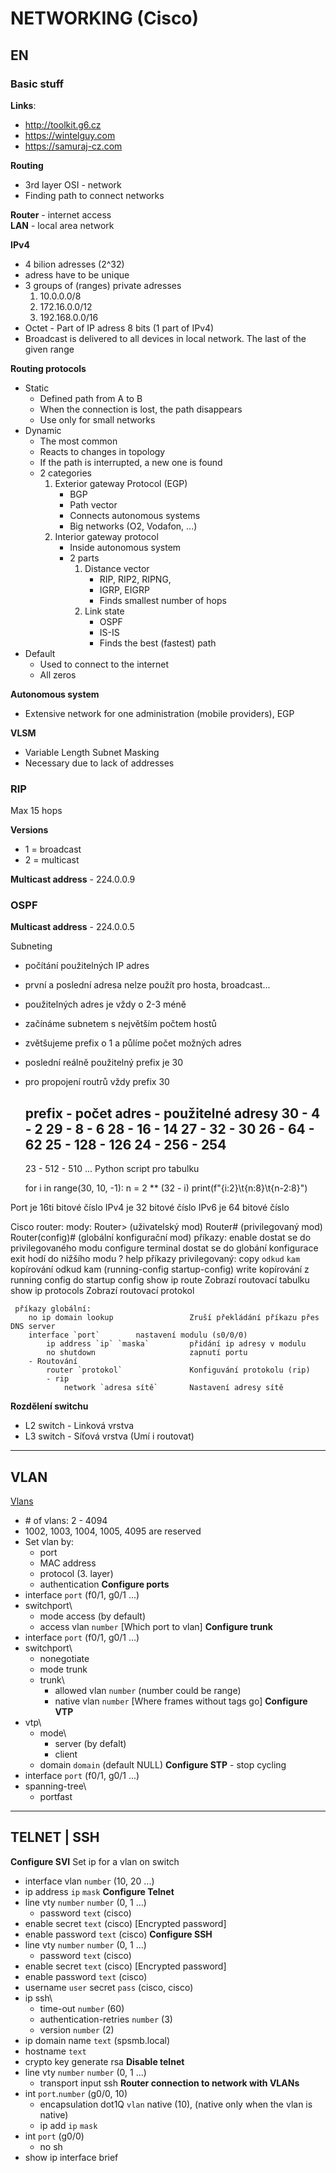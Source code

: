 # NETWORKING (Cisco)

## EN

### Basic stuff

**Links**:
- http://toolkit.g6.cz
- https://wintelguy.com
- https://samuraj-cz.com

**Routing**
- 3rd layer OSI - network
- Finding path to connect networks

**Router** - internet access  
**LAN** - local area network  

**IPv4** 
- 4 bilion adresses (2^32)
- adress have to be unique
- 3 groups of (ranges) private adresses
	1. 10.0.0.0/8
	2. 172.16.0.0/12
	3. 192.168.0.0/16	
- Octet - Part of IP adress 8 bits (1 part of IPv4)
- Broadcast is delivered to all devices in local network. The last of the given range

**Routing protocols**
- Static 
	- Defined path from A to B
	- When the connection is lost, the path disappears
	- Use only for small networks
- Dynamic
	- The most common
	- Reacts to changes in topology
	- If the path is interrupted, a new one is found
	- 2 categories
		1. Exterior gateway Protocol (EGP)
			- BGP
			- Path vector
			- Connects autonomous systems
			- Big networks (O2, Vodafon, ...)
		2. Interior gateway protocol
			- Inside autonomous system
			- 2 parts
				1. Distance vector
					- RIP, RIP2, RIPNG,
					- IGRP, EIGRP
					- Finds smallest number of hops
				2. Link state
					- OSPF
					- IS-IS
					- Finds the best (fastest) path
- Default
	- Used to connect to the internet
	- All zeros

**Autonomous system**
- Extensive network for one administration (mobile providers), EGP

**VLSM**
- Variable Length Subnet Masking
- Necessary due to lack of addresses

### RIP

Max 15 hops

**Versions**
- 1 = broadcast
- 2 = multicast

**Multicast address** - 224.0.0.9

### OSPF

**Multicast address** - 224.0.0.5



Subneting
  - počítání použitelných IP adres
  - první a poslední adresa nelze použít pro hosta, broadcast...
  - použitelných adres je vždy o 2-3 méně
  - začínáme subnetem s největším počtem hostů
  - zvětšujeme prefix o 1 a půlíme počet možných adres
  - poslední reálně použitelný prefix je 30
  - pro propojení routrů vždy prefix 30

  	prefix - počet adres - použitelné adresy
	30     - 4           - 2
	29     - 8           - 6
	28     - 16          - 14
	27     - 32          - 30
	26     - 64          - 62
	25     - 128         - 126
	24     - 256         - 254
    --------------------------------------
	23     - 512         - 510
	...
	Python script pro tabulku
	
	for i in range(30, 10, -1):
   		n = 2 ** (32 - i)
    	print(f"{i:2}\t{n:8}\t{n-2:8}")

Port je 16ti bitové číslo
IPv4 je 32 bitové číslo
IPv6 je 64 bitové číslo

Cisco router:
	mody:
		Router> 		(uživatelský mod)
		Router# 		(privilegovaný mod)
		Router(config)# (globální konfigurační mod)
	příkazy:
		enable					dostat se do privilegovaného modu
		configure terminal		dostat se do globání konfigurace
		exit					hodí do nižšího modu
		?						help
	 příkazy privilegovaný:
		copy `odkud` `kam`			kopírování odkud kam (running-config startup-config)
		write						kopírování z running config do startup config
		show ip route				Zobrazí routovací tabulku
		show ip protocols			Zobrazí routovací protokol

	 příkazy globální:
		no ip domain lookup					Zruší překládání příkazu přes DNS server
		interface `port`		nastavení modulu (s0/0/0)
			ip address `ip` `maska`			přidání ip adresy v modulu
			no shutdown						zapnutí portu
		- Routování
			router `protokol`				Konfiguvání protokolu (rip)
			- rip
				network `adresa sítě`		Nastavení adresy sítě

**Rozdělení switchu**
- L2 switch - Linková vrstva 
- L3 switch - Síťová vrstva (Umí i routovat)
---
## VLAN

[Vlans](https://www.samuraj-cz.com/clanek/vlan-virtual-local-area-network/)
- \# of vlans: 2 - 4094
- 1002, 1003, 1004, 1005, 4095 are reserved
- Set vlan by:
	- port
	- MAC address
	- protocol (3. layer)
	- authentication
**Configure ports**
- interface `port` (f0/1, g0/1 ...)
- switchport\
	- mode access (by default)
	- access vlan `number` [Which port to vlan]
**Configure trunk**
- interface `port` (f0/1, g0/1 ...)
- switchport\
	- nonegotiate
	- mode trunk
	- trunk\
		- allowed vlan `number` (number could be range)
		- native vlan `number` [Where frames without tags go]
**Configure VTP**
- vtp\
	- mode\
		- server (by defalt)
		- client
	- domain `domain` (default NULL)
**Configure STP** - stop cycling
- interface `port` (f0/1, g0/1 ...)
- spanning-tree\
	- portfast
---
## TELNET | SSH
**Configure SVI** 
Set ip for a vlan on switch
- interface vlan `number` (10, 20 ...)
- ip address `ip` `mask` 
**Configure Telnet**
- line vty `number` `number` (0, 1 ...)
	- password `text` (cisco)
- enable secret `text` (cisco) [Encrypted password]
- enable password `text` (cisco)
**Configure SSH**
- line vty `number` `number` (0, 1 ...)
	- password `text` (cisco)
- enable secret `text` (cisco) [Encrypted password]
- enable password `text` (cisco)
- username `user` secret `pass`  (cisco, cisco)
- ip ssh\
	- time-out `number` (60)
	- authentication-retries `number` (3)
	- version `number` (2)
- ip domain name `text` (spsmb.local)
- hostname `text`
- crypto key generate rsa
**Disable telnet**
- line vty `number` `number` (0, 1 ...)
	- transport input ssh
**Router connection to network with VLANs**
- int `port`.`number` (g0/0, 10)
	- encapsulation dot1Q `vlan` native (10), (native only when the vlan is native)
	- ip add `ip` `mask`
- int `port` (g0/0)
	- no sh
- show ip interface brief